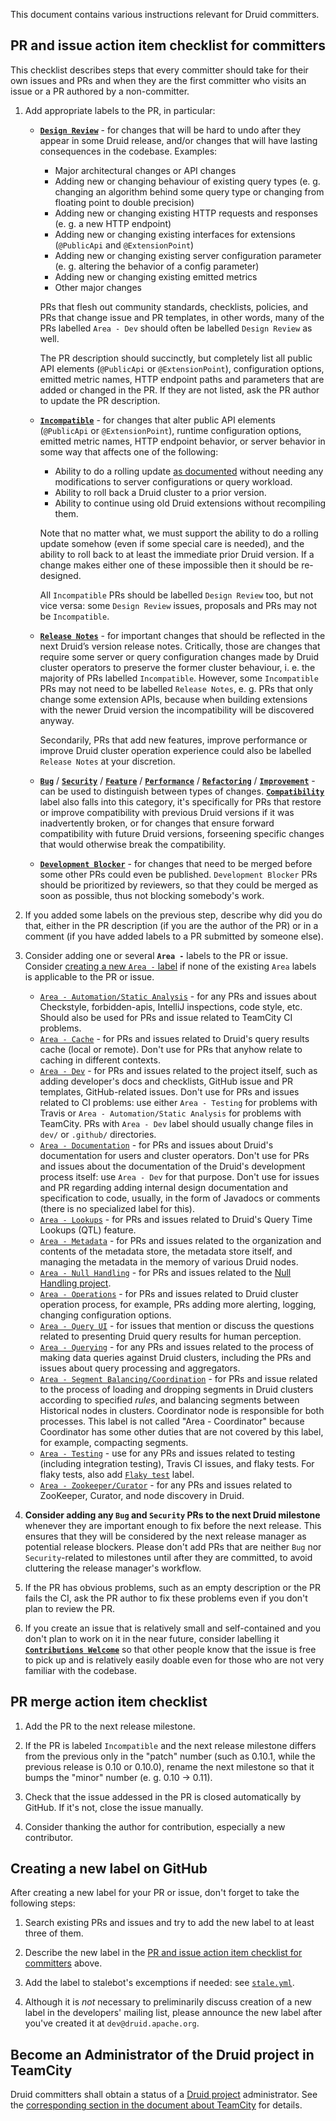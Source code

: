 <!--
  ~ Licensed to the Apache Software Foundation (ASF) under one
  ~ or more contributor license agreements.  See the NOTICE file
  ~ distributed with this work for additional information
  ~ regarding copyright ownership.  The ASF licenses this file
  ~ to you under the Apache License, Version 2.0 (the
  ~ "License"); you may not use this file except in compliance
  ~ with the License.  You may obtain a copy of the License at
  ~
  ~   http://www.apache.org/licenses/LICENSE-2.0
  ~
  ~ Unless required by applicable law or agreed to in writing,
  ~ software distributed under the License is distributed on an
  ~ "AS IS" BASIS, WITHOUT WARRANTIES OR CONDITIONS OF ANY
  ~ KIND, either express or implied.  See the License for the
  ~ specific language governing permissions and limitations
  ~ under the License.
  -->

This document contains various instructions relevant for Druid committers.

## PR and issue action item checklist for committers

This checklist describes steps that every committer should take for their own issues and PRs and when they are the first
committer who visits an issue or a PR authored by a non-committer.

1. Add appropriate labels to the PR, in particular:

   - [**`Design Review`**](https://github.com/apache/druid/labels/Design%20Review) - for changes that will be
   hard to undo after they appear in some Druid release, and/or changes that will have lasting consequences in the
   codebase. Examples:
     - Major architectural changes or API changes
     - Adding new or changing behaviour of existing query types (e. g. changing an algorithm behind some query type or
     changing from floating point to double precision)
     - Adding new or changing existing HTTP requests and responses (e. g. a new HTTP endpoint)
     - Adding new or changing existing interfaces for extensions (`@PublicApi` and `@ExtensionPoint`)
     - Adding new or changing existing server configuration parameter (e. g. altering the behavior of a config
     parameter)
     - Adding new or changing existing emitted metrics
     - Other major changes
  
     PRs that flesh out community standards, checklists, policies, and PRs that change issue and PR templates, in other
     words, many of the PRs labelled `Area - Dev` should often be labelled `Design Review` as well.

     The PR description should succinctly, but completely list all public API elements (`@PublicApi` or
     `@ExtensionPoint`), configuration options, emitted metric names, HTTP endpoint paths and parameters that are added
     or changed in the PR. If they are not listed, ask the PR author to update the PR description.

   - [**`Incompatible`**](https://github.com/apache/druid/labels/Incompatible) - for changes that alter public
   API elements (`@PublicApi` or `@ExtensionPoint`), runtime configuration options, emitted metric names, HTTP endpoint
   behavior, or server behavior in some way that affects one of the following:

     - Ability to do a rolling update [as documented](https://druid.apache.org/docs/latest/operations/rolling-updates.html)
     without needing any modifications to server configurations or query workload.
     - Ability to roll back a Druid cluster to a prior version.
     - Ability to continue using old Druid extensions without recompiling them.

     Note that no matter what, we must support the ability to do a rolling update somehow (even if some special care is
     needed), and the ability to roll back to at least the immediate prior Druid version. If a change makes either one
     of these impossible then it should be re-designed.

     All `Incompatible` PRs should be labelled `Design Review` too, but not vice versa: some `Design Review` issues,
     proposals and PRs may not be `Incompatible`.

   - [**`Release Notes`**](https://github.com/apache/druid/labels/Release%20Notes) - for important changes
   that should be reflected in the next Druid’s version release notes. Critically, those are changes that require some
   server or query configuration changes made by Druid cluster operators to preserve the former cluster behaviour, i. e.
   the majority of PRs labelled `Incompatible`. However, some `Incompatible` PRs may not need to be labelled
   `Release Notes`, e. g. PRs that only change some extension APIs, because when building extensions with the newer
   Druid version the incompatibility will be discovered anyway.

     Secondarily, PRs that add new features, improve performance or improve Druid cluster operation experience could
     also be labelled `Release Notes` at your discretion.

   - [**`Bug`**](https://github.com/apache/druid/labels/Bug) / [**`Security`**](
   https://github.com/apache/druid/labels/Security) / [**`Feature`**](
   https://github.com/apache/druid/labels/Feature) / [**`Performance`**](
   https://github.com/apache/druid/labels/Performance) / [**`Refactoring`**](
   https://github.com/apache/druid/labels/Refactoring) / [**`Improvement`**](
   https://github.com/apache/druid/labels/Improvement) - can be used to distinguish between types of changes.
   [**`Compatibility`**](https://github.com/apache/druid/labels/Compatibility) label also falls into this
   category, it's specifically for PRs that restore or improve compatibility with previous Druid versions if it was
   inadvertently broken, or for changes that ensure forward compatibility with future Druid versions, forseening specific
   changes that would otherwise break the compatibility.

   - [**`Development Blocker`**](https://github.com/apache/druid/labels/Development%20Blocker) - for changes
   that need to be merged before some other PRs could even be published. `Development Blocker` PRs should be prioritized
   by reviewers, so that they could be merged as soon as possible, thus not blocking somebody's work.

2. If you added some labels on the previous step, describe why did you do that, either in the PR description (if you are
the author of the PR) or in a comment (if you have added labels to a PR submitted by someone else).

3. Consider adding one or several **`Area -`** labels to the PR or issue. Consider [creating a new `Area -` label](
#creating-a-new-label-on-github) if none of the existing `Area` labels is applicable to the PR or issue.

   - [`Area - Automation/Static Analysis`](
   https://github.com/apache/druid/labels/Area%20-%20Automation%2FStatic%20Analysis) - for any PRs and issues
   about Checkstyle, forbidden-apis, IntelliJ inspections, code style, etc. Should also be used for PRs and issue
   related to TeamCity CI problems.
   - [`Area - Cache`](https://github.com/apache/druid/labels/Area%20-%20Cache) - for PRs and issues related to
   Druid's query results cache (local or remote). Don't use for PRs that anyhow relate to caching in different contexts.
   - [`Area - Dev`](https://github.com/apache/druid/labels/Area%20-%20Dev) - for PRs and issues related to the
   project itself, such as adding developer's docs and checklists, GitHub issue and PR templates, GitHub-related issues.
   Don't use for PRs and issues related to CI problems: use either `Area - Testing` for problems with Travis or
   `Area - Automation/Static Analysis` for problems with TeamCity. PRs with `Area - Dev` label should usually change
   files in `dev/` or `.github/` directories.
   - [`Area - Documentation`](https://github.com/apache/druid/labels/Area%20-%20Documentation) - for PRs and
   issues about Druid's documentation for users and cluster operators. Don't use for PRs and issues about the
   documentation of the Druid's development process itself: use `Area - Dev` for that purpose. Don't use for issues and
   PR regarding adding internal design documentation and specification to code, usually, in the form of Javadocs or
   comments (there is no specialized label for this).  
   - [`Area - Lookups`](https://github.com/apache/druid/labels/Area%20-%20Lookups) - for PRs and issues
   related to Druid's Query Time Lookups (QTL) feature.
   - [`Area - Metadata`](https://github.com/apache/druid/labels/Area%20-%20Metadata) - for PRs and issues
   related to the organization and contents of the metadata store, the metadata store itself, and managing the metadata
   in the memory of various Druid nodes.
   - [`Area - Null Handling`](https://github.com/apache/druid/labels/Area%20-%20Null%20Handling) - for PRs and
   issues related to the [Null Handling project](https://github.com/apache/druid/issues/4349).
   - [`Area - Operations`](https://github.com/apache/druid/labels/Area%20-%20Operations) - for PRs and issues
   related to Druid cluster operation process, for example, PRs adding more alerting, logging, changing configuration
   options.
   - [`Area - Query UI`](https://github.com/apache/druid/labels/Area%20-%20Query%20UI) - for issues that
   mention or discuss the questions related to presenting Druid query results for human perception.
   - [`Area - Querying`](https://github.com/apache/druid/labels/Area%20-%20Querying) - for any PRs and issues
   related to the process of making data queries against Druid clusters, including the PRs and issues about query
   processing and aggregators.
   - [`Area - Segment Balancing/Coordination`](
   https://github.com/apache/druid/labels/Area%20-%20Segment%20Balancing%2FCoordination) - for PRs and issue
   related to the process of loading and dropping segments in Druid clusters according to specified *rules*, and
   balancing segments between Historical nodes in clusters. Coordinator node is responsible for both processes. This
   label is not called "Area - Coordinator" because Coordinator has some other duties that are not covered by this
   label, for example, compacting segments.
   - [`Area - Testing`](https://github.com/apache/druid/labels/Area%20-%20Testing) - use for any PRs and
   issues related to testing (including integration testing), Travis CI issues, and flaky tests. For flaky tests, also
   add [`Flaky test`](https://github.com/apache/druid/labels/Flaky%20test) label.
   - [`Area - Zookeeper/Curator`](https://github.com/apache/druid/labels/Area%20-%20Zookeeper%2FCurator) - for
   any PRs and issues related to ZooKeeper, Curator, and node discovery in Druid.


4. **Consider adding any `Bug` and `Security` PRs to the next Druid milestone** whenever they are important enough to
fix before the next release. This ensures that they will be considered by the next release manager as potential release
blockers. Please don't add PRs that are neither `Bug` nor `Security`-related to milestones until after they are
committed, to avoid cluttering the release manager's workflow.

5. If the PR has obvious problems, such as an empty description or the PR fails the CI, ask the PR author to fix these
problems even if you don't plan to review the PR.

6. If you create an issue that is relatively small and self-contained and you don't plan to work on it in the near
future, consider labelling it [**`Contributions Welcome`**](
https://github.com/apache/druid/labels/Contributions%20Welcome) so that other people know that the issue is
free to pick up and is relatively easily doable even for those who are not very familiar with the codebase.

## PR merge action item checklist

1. Add the PR to the next release milestone.

2. If the PR is labeled `Incompatible` and the next release milestone differs from the previous only in the "patch"
number (such as 0.10.1, while the previous release is 0.10 or 0.10.0), rename the next milestone so that it bumps the
"minor" number (e. g. 0.10 -> 0.11).

3. Check that the issue addessed in the PR is closed automatically by GitHub. If it's not, close the issue manually.

4. Consider thanking the author for contribution, especially a new contributor.

## Creating a new label on GitHub

After creating a new label for your PR or issue, don't forget to take the following steps:

1. Search existing PRs and issues and try to add the new label to at least three of them.

2. Describe the new label in the [PR and issue action item checklist for committers](
#pr-and-issue-action-item-checklist-for-committers) above.

3. Add the label to stalebot's excemptions if needed: see [`stale.yml`](../.github/stale.yml).

4. Although it is *not* necessary to preliminarily discuss creation of a new label in the developers' mailing list,
please announce the new label after you've created it at `dev@druid.apache.org`.

## Become an Administrator of the Druid project in TeamCity

Druid committers shall obtain a status of a [Druid project](
https://teamcity.jetbrains.com/project.html?projectId=OpenSourceProjects_Druid)
administrator. See the [corresponding section in the document about TeamCity](
teamcity.md#becoming-a-project-administrator) for details.